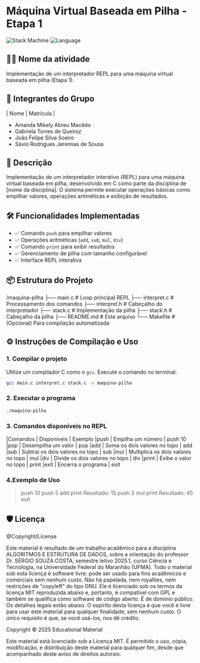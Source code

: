 # Máquina Virtual Baseada em Pilha - Etapa 1

![Stack Machine](https://img.shields.io/badge/Status-Completo-success) 
![Language](https://img.shields.io/badge/Linguagem-C-blue)

## 👨‍💻 Nome da atividade
Implementação de um interpretador REPL para uma máquina virtual baseada em pilha (Etapa 1).

## 👥 Integrantes do Grupo
| Nome | Matrícula |
- Amanda Mikely Abreu Macêdo  
- Gabriela Torres de Queiroz  
- João Felipe Silva Soeiro  
- Sávio Rodrigues Jeremias de Sousa   

## 📝 Descrição
Implementação de um interpretador interativo (REPL) para uma máquina virtual baseada em pilha, desenvolvido em C como parte da disciplina de [nome da disciplina]. O sistema permite executar operações básicas como empilhar valores, operações aritméticas e exibição de resultados.

## 🛠️ Funcionalidades Implementadas
- ✅ Comando `push` para empilhar valores
- ✅ Operações aritméticas (`add`, `sub`, `mul`, `div`)
- ✅ Comando `print` para exibir resultados
- ✅ Gerenciamento de pilha com tamanho configurável
- ✅ Interface REPL interativa

## 📦 Estrutura do Projeto
/maquina-pilha
├── main.c # Loop principal REPL
├── interpret.c # Processamento dos comandos
├── interpret.h # Cabeçalho do interpretador
├── stack.c # Implementação da pilha
├── stack.h # Cabeçalho da pilha
├── README.md # Este arquivo
└── Makefile # (Opcional) Para compilação automatizada

## ⚙️ Instruções de Compilação e Uso

### 1. Compilar o projeto

Utilize um compilador C como o `gcc`. Execute o comando no terminal:

```bash
gcc main.c interpret.c stack.c -o maquina-pilha
```

### 2. Executar o programa

```bash
./maquina-pilha
```

### 3. Comandos disponíveis no REPL

|Comandos | Disponíveis | Exemplo
|push <n>	| Empilha um número	| push 10
|pop	| Desempilha um valor	| pop
|add	| Soma os dois valores no topo	| add
|sub	| Subtrai os dois valores no topo	| sub
|mul	| Multiplica os dois valores no topo	| mul
|div	| Divide os dois valores no topo	| div
|print	| Exibe o valor no topo	| print
|exit	| Encerra o programa	| exit


### 4.Exemplo de Uso

> push 10
> push 5
> add
> print
Resultado: 15
> push 3
> mul
> print
Resultado: 45
> exit

## 🛡️ Licença

@Copyright/License

Este material é resultado de um trabalho acadêmico para a disciplina ALGORITMOS E ESTRUTURA DE DADOS, sobre a orientação do professor Dr. SÉRGIO SOUZA COSTA, semestre letivo 2025.1, curso Ciência e Tecnologia, na Universidade Federal do Maranhão (UFMA). Todo o material sob esta licença é software livre: pode ser usado para fins acadêmicos e comerciais sem nenhum custo. Não há papelada, nem royalties, nem restrições de "copyleft" do tipo GNU. Ele é licenciado sob os termos da licença MIT reproduzida abaixo e, portanto, é compatível com GPL e também se qualifica como software de código aberto. É de domínio público. Os detalhes legais estão abaixo. O espírito desta licença é que você é livre para usar este material para qualquer finalidade, sem nenhum custo. O único requisito é que, se você usá-los, nos dê crédito.

Copyright © 2025 Educational Material

Este material está licenciado sob a Licença MIT. É permitido o uso, cópia, modificação, e distribuição deste material para qualquer fim, desde que acompanhado deste aviso de direitos autorais.



